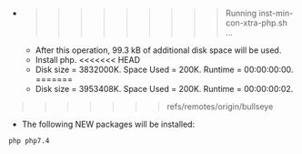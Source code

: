 * >>>>>>>>> Running inst-min-con-xtra-php.sh ...
  * After this operation, 99.3 kB of additional disk space will be used.
  * Install php.
<<<<<<< HEAD
  * Disk size = 3832000K. Space Used = 200K. Runtime = 00:00:00:00.
=======
  * Disk size = 3953408K. Space Used = 200K. Runtime = 00:00:00:02.
>>>>>>> refs/remotes/origin/bullseye
  * The following NEW packages will be installed:
  ```bash
php php7.4
  ```
